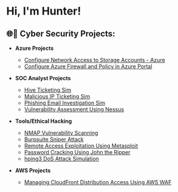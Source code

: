 <h1>Hi, I'm Hunter! 

<h2>🌐🔐 Cyber Security Projects:</h2>

- <b>Azure Projects</b>
  - [Configure Network Access to Storage Accounts - Azure](https://github.com/Hunter102002/Network-Access-to-storage-accounts)
  - [Configure Azure Firewall and Policy in Azure Portal](https://github.com/Hunter102002/Configure-Azure-Firewall-and-policy-using-Azure-Portal) 

 - <b>SOC Analyst Projects</b>
   - [Hive Ticketing Sim](https://github.com/Hunter102002/Hive-Ticketing)
   - [Malicious IP Ticketing Sim](https://github.com/Hunter102002/Ticketing-Virus-Scan-Sim)
   - [Phishing Email Investigation Sim](https://github.com/Hunter102002/Phishing-Investigation)
   - [Vulnerability Assessment Using Nessus](https://github.com/Hunter102002/Nessus-VM-scan-report)
    
  
 - <b>Tools/Ethical Hacking</b>
    - [NMAP Vulnerability Scanning](https://github.com/Hunter102002/NMAP-Vulnerable-Target)
    - [Burpsuite Sniper Attack](https://github.com/Hunter102002/Burpsuite-Sniper-Attack)
    - [Remote Access Exploitation Using Metasploit](https://github.com/Hunter102002/Metasploit-remote-access)
    - [Password Cracking Using John the Ripper](https://github.com/Hunter102002/JTR-password-crack)
    - [hping3 DoS Attack Simulation](https://github.com/Hunter102002/Hping3-DOS-Attack)

  
 - <b>AWS Projects</b>
   - [Managing CloudFront Distribution Access Using AWS WAF](https://github.com/Hunter102002/block-and-unblock-access-with-WAF)



<!--
**joshmadakor1/joshmadakor1** is a ✨ _special_ ✨ repository because its `README.md` (this file) appears on your GitHub profile.

Here are some ideas to get you started:

- 🔭 I’m currently working on ...
- 🌱 I’m currently learning ...
- 👯 I’m looking to collaborate on ...
- 🤔 I’m looking for help with ...
- 💬 Ask me about ...
- 📫 How to reach me: ...
- 😄 Pronouns: ...
- ⚡ Fun fact: ...
-->
